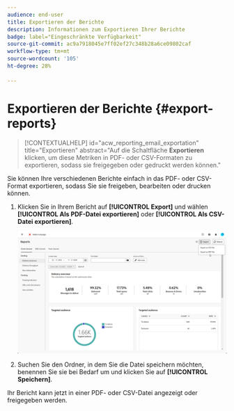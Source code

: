 ```yaml
---
audience: end-user
title: Exportieren der Berichte
description: Informationen zum Exportieren Ihrer Berichte
badge: label="Eingeschränkte Verfügbarkeit"
source-git-commit: ac9a7918045e7ff02ef27c348b28a6ce09802caf
workflow-type: tm+mt
source-wordcount: '105'
ht-degree: 28%

---
```



# Exportieren der Berichte {#export-reports}

>[!CONTEXTUALHELP]
>id="acw_reporting_email_exportation"
>title="Exportieren"
>abstract="Auf die Schaltfläche **Exportieren** klicken, um diese Metriken in PDF- oder CSV-Formaten zu exportieren, sodass sie freigegeben oder gedruckt werden können."

Sie können Ihre verschiedenen Berichte einfach in das PDF- oder CSV-Format exportieren, sodass Sie sie freigeben, bearbeiten oder drucken können.

1. Klicken Sie in Ihrem Bericht auf **[!UICONTROL Export]** und wählen **[!UICONTROL Als PDF-Datei exportieren]** oder **[!UICONTROL Als CSV-Datei exportieren]**.

   ![](assets/global_report_export.png)

1. Suchen Sie den Ordner, in dem Sie die Datei speichern möchten, benennen Sie sie bei Bedarf um und klicken Sie auf **[!UICONTROL Speichern]**.

Ihr Bericht kann jetzt in einer PDF- oder CSV-Datei angezeigt oder freigegeben werden.

